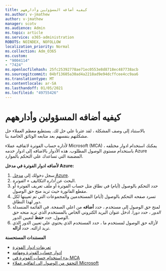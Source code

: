 ```yaml
---
title: كيفيه أضافه المسؤولين وأدارههم
ms.author: v-jmathew
author: v-jmathew
manager: scotv
ms.audience: Admin
ms.topic: article
ms.service: o365-administration
ROBOTS: NOINDEX, NOFOLLOW
localization_priority: Normal
ms.collection: Adm_O365
ms.custom:
- "9004114"
- "7424"
ms.openlocfilehash: 25fc25392778ae71ec0553e8d8718ec487738acb
ms.sourcegitcommit: 04bf13605a30ad4a2218ad9e94dcffcee4cc9aa6
ms.translationtype: MT
ms.contentlocale: ar-SA
ms.lasthandoff: 01/05/2021
ms.locfileid: "49755426"
---
```

# <a name="how-to-add-and-manage-admins"></a>كيفيه أضافه المسؤولين وأدارههم

بالاستناد إلى وصف المشكلة ، لقد عثرنا علي حل لك. يستطيع معظم العملاء حل مشكلتهم بنفسهم بعد متابعه الوثائق الخاصة بنا.

لأداره حساب الفوترة لاتفاقيه عملاء Microsoft (MCA) ، يمكنك استخدام ادوار مختلفه باستخدام مستوي الوصول المطلوب. هذه الأدوار بالاضافه إلى ادوار خدمه Azure المضمنة التي تساعدك علي التحكم بالموارد.

**لأضافه ادوار الفوترة في مدخل Azure:**

1. سجل دخولك إلى [مدخل Azure](https://portal.azure.com/).
2. البحث عن *أداره التكاليف + الفوترة*.
3. حدد التحكم بالوصول (أيام) في نطاق مثل حساب الفوترة أو ملف تعريف الفوترة أو مقطع الفاتورة حيث تريد منح حق الوصول.
4. تسرد صفحه التحكم بالوصول (أيام) المستخدمين والمجموعات التي تم تعيينها لكل دور لهذا النطاق.
5. لمنح حق الوصول إلى مستخدم ، حدد **أضافه** من اعلي الصفحة. في القائمة المنسدلة *الدور* ، حدد دورا. ادخل عنوان البريد الكتروني الخاص بالمستخدم الذي تريد منحه حق الوصول. حدد **حفظ** لتعيين الدور.
6. لأزاله حق الوصول لمستخدم ما ، حدد المستخدم الذي يحتوي علي تعيين الدور الذي تريد ازالته. حدد **أزاله**.

**المستندات المستحسنة**

- [تعريفات ادوار الفوترة](https://docs.microsoft.com/azure/cost-management-billing/manage/understand-mca-roles)
- [ادوار حساب الفوترة ومهامه](https://docs.microsoft.com/azure/cost-management-billing/manage/understand-mca-roles#billing-account-roles-and-tasks)
- [بدء استخدام حساب الفوترة في MCA](https://docs.microsoft.com/azure/cost-management-billing/understand/mca-overview)
- [التحقق من الوصول إلى اتفاقيه عملاء Microsoft](https://docs.microsoft.com/azure/cost-management-billing/manage/change-credit-card?WT.mc_id=Portal-Microsoft_Azure_Support%22%20%5Cl%20%22manage-credit-cards-for-a-microsoft-customer-agreement%22%20%5Ct%20%22_blank#check-the-type-of-your-account)
